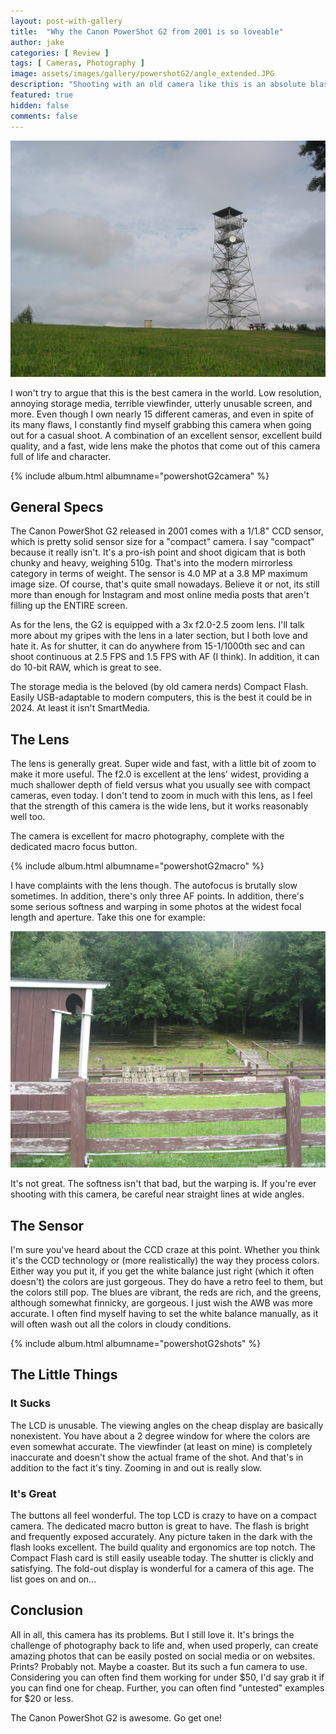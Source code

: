 ```yaml
---
layout: post-with-gallery
title:  "Why the Canon PowerShot G2 from 2001 is so loveable"
author: jake
categories: [ Review ]
tags: [ Cameras, Photography ]
image: assets/images/gallery/powershotG2/angle_extended.JPG
description: "Shooting with an old camera like this is an absolute blast"
featured: true
hidden: false
comments: false
---
```


![Firetower on top of hill](/assets/images/gallery/powershotG2shots/firetower.JPG "Firetower")

I won't try to argue that this is the best camera in the world. Low resolution, annoying storage media, terrible viewfinder, utterly unusable screen, and more. Even though I own nearly 15 different cameras, and even in spite of its many flaws, I constantly find myself grabbing this camera when going out for a casual shoot. A combination of an excellent sensor, excellent build quality, and a fast, wide lens make the photos that come out of this camera full of life and character.

{% include album.html albumname="powershotG2camera" %}

## General Specs

The Canon PowerShot G2 released in 2001 comes with a 1/1.8" CCD sensor, which is pretty solid sensor size for a "compact" camera. I say "compact" because it really isn't. It's a pro-ish point and shoot digicam that is both chunky and heavy, weighing 510g. That's into the modern mirrorless category in terms of weight. The sensor is 4.0 MP at a 3.8 MP maximum image size. Of course, that's quite small nowadays. Believe it or not, its still more than enough for Instagram and most online media posts that aren't filling up the ENTIRE screen.

As for the lens, the G2 is equipped with a 3x f2.0-2.5 zoom lens. I'll talk more about my gripes with the lens in a later section, but I both love and hate it. As for shutter, it can do anywhere from 15-1/1000th sec and can shoot continuous at 2.5 FPS and 1.5 FPS with AF (I think). In addition, it can do 10-bit RAW, which is great to see.

The storage media is the beloved (by old camera nerds) Compact Flash. Easily USB-adaptable to modern computers, this is the best it could be in 2024. At least it isn't SmartMedia.

## The Lens

The lens is generally great. Super wide and fast, with a little bit of zoom to make it more useful. The f2.0 is excellent at the lens' widest, providing a much shallower depth of field versus what you usually see with compact cameras, even today. I don't tend to zoom in much with this lens, as I feel that the strength of this camera is the wide lens, but it works reasonably well too.

The camera is excellent for macro photography, complete with the dedicated macro focus button.

{% include album.html albumname="powershotG2macro" %}

I have complaints with the lens though. The autofocus is brutally slow sometimes. In addition, there's only three AF points. In addition, there's some serious softness and warping in some photos at the widest focal length and aperture. Take this one for example:

![Wide angle photo with distortion and fuzzy corners](/assets/images/softcornersG2.JPG "Soft corners G2")

It's not great. The softness isn't that bad, but the warping is. If you're ever shooting with this camera, be careful near straight lines at wide angles.

## The Sensor

I'm sure you've heard about the CCD craze at this point. Whether you think it's the CCD technology or (more realistically) the way they process colors. Either way you put it, if you get the white balance just right (which it often doesn't) the colors are just gorgeous. They do have a retro feel to them, but the colors still pop. The blues are vibrant, the reds are rich, and the greens, although somewhat finnicky, are gorgeous. I just wish the AWB was more accurate. I often find myself having to set the white balance manually, as it will often wash out all the colors in cloudy conditions.

{% include album.html albumname="powershotG2shots" %}

## The Little Things

### It Sucks

The LCD is unusable. The viewing angles on the cheap display are basically nonexistent. You have about a 2 degree window for where the colors are even somewhat accurate. The viewfinder (at least on mine) is completely inaccurate and doesn't show the actual frame of the shot. And that's in addition to the fact it's tiny. Zooming in and out is really slow.

### It's Great

The buttons all feel wonderful. The top LCD is crazy to have on a compact camera. The dedicated macro button is great to have. The flash is bright and frequently exposed accurately. Any picture taken in the dark with the flash looks excellent. The build quality and ergonomics are top notch. The Compact Flash card is still easily useable today. The shutter is clickly and satisfying. The fold-out display is wonderful for a camera of this age. The list goes on and on...

## Conclusion

All in all, this camera has its problems. But I still love it. It's brings the challenge of photography back to life and, when used properly, can create amazing photos that can be easily posted on social media or on websites. Prints? Probably not. Maybe a coaster. But its such a fun camera to use. Considering you can often find them working for under $50, I'd say grab it if you can find one for cheap. Further, you can often find "untested" examples for $20 or less.

The Canon PowerShot G2 is awesome. Go get one!